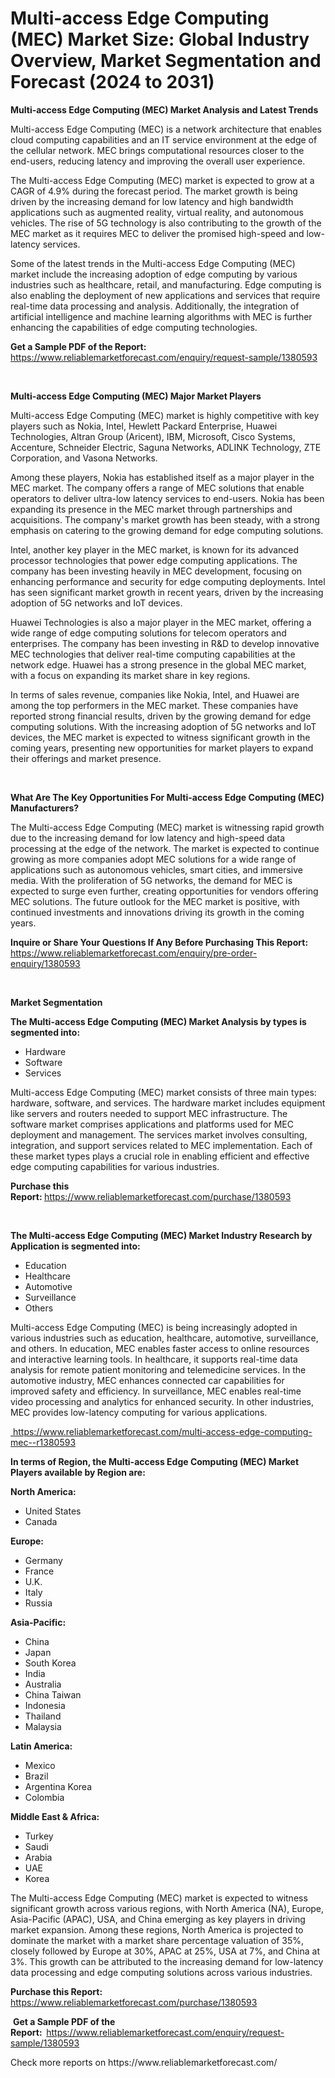 <p><h1>Multi-access Edge Computing (MEC) Market Size: Global Industry Overview, Market Segmentation and Forecast (2024 to 2031)</h1></p><p><strong>Multi-access Edge Computing (MEC) Market Analysis and Latest Trends</strong></p>
<p><p>Multi-access Edge Computing (MEC) is a network architecture that enables cloud computing capabilities and an IT service environment at the edge of the cellular network. MEC brings computational resources closer to the end-users, reducing latency and improving the overall user experience.</p><p>The Multi-access Edge Computing (MEC) market is expected to grow at a CAGR of 4.9% during the forecast period. The market growth is being driven by the increasing demand for low latency and high bandwidth applications such as augmented reality, virtual reality, and autonomous vehicles. The rise of 5G technology is also contributing to the growth of the MEC market as it requires MEC to deliver the promised high-speed and low-latency services.</p><p>Some of the latest trends in the Multi-access Edge Computing (MEC) market include the increasing adoption of edge computing by various industries such as healthcare, retail, and manufacturing. Edge computing is also enabling the deployment of new applications and services that require real-time data processing and analysis. Additionally, the integration of artificial intelligence and machine learning algorithms with MEC is further enhancing the capabilities of edge computing technologies.</p></p>
<p><strong>Get a Sample PDF of the Report:&nbsp;</strong> <a href="https://www.reliablemarketforecast.com/enquiry/request-sample/1380593">https://www.reliablemarketforecast.com/enquiry/request-sample/1380593</a></p>
<p>&nbsp;</p>
<p><strong>Multi-access Edge Computing (MEC) Major Market Players</strong></p>
<p><p>Multi-access Edge Computing (MEC) market is highly competitive with key players such as Nokia, Intel, Hewlett Packard Enterprise, Huawei Technologies, Altran Group (Aricent), IBM, Microsoft, Cisco Systems, Accenture, Schneider Electric, Saguna Networks, ADLINK Technology, ZTE Corporation, and Vasona Networks.</p><p>Among these players, Nokia has established itself as a major player in the MEC market. The company offers a range of MEC solutions that enable operators to deliver ultra-low latency services to end-users. Nokia has been expanding its presence in the MEC market through partnerships and acquisitions. The company's market growth has been steady, with a strong emphasis on catering to the growing demand for edge computing solutions.</p><p>Intel, another key player in the MEC market, is known for its advanced processor technologies that power edge computing applications. The company has been investing heavily in MEC development, focusing on enhancing performance and security for edge computing deployments. Intel has seen significant market growth in recent years, driven by the increasing adoption of 5G networks and IoT devices.</p><p>Huawei Technologies is also a major player in the MEC market, offering a wide range of edge computing solutions for telecom operators and enterprises. The company has been investing in R&D to develop innovative MEC technologies that deliver real-time computing capabilities at the network edge. Huawei has a strong presence in the global MEC market, with a focus on expanding its market share in key regions.</p><p>In terms of sales revenue, companies like Nokia, Intel, and Huawei are among the top performers in the MEC market. These companies have reported strong financial results, driven by the growing demand for edge computing solutions. With the increasing adoption of 5G networks and IoT devices, the MEC market is expected to witness significant growth in the coming years, presenting new opportunities for market players to expand their offerings and market presence.</p></p>
<p>&nbsp;</p>
<p><strong>What Are The Key Opportunities For Multi-access Edge Computing (MEC) Manufacturers?</strong></p>
<p><p>The Multi-access Edge Computing (MEC) market is witnessing rapid growth due to the increasing demand for low latency and high-speed data processing at the edge of the network. The market is expected to continue growing as more companies adopt MEC solutions for a wide range of applications such as autonomous vehicles, smart cities, and immersive media. With the proliferation of 5G networks, the demand for MEC is expected to surge even further, creating opportunities for vendors offering MEC solutions. The future outlook for the MEC market is positive, with continued investments and innovations driving its growth in the coming years.</p></p>
<p><strong>Inquire or Share Your Questions If Any Before Purchasing This Report:</strong> <a href="https://www.reliablemarketforecast.com/enquiry/pre-order-enquiry/1380593">https://www.reliablemarketforecast.com/enquiry/pre-order-enquiry/1380593</a></p>
<p>&nbsp;</p>
<p><strong>Market Segmentation</strong></p>
<p><strong>The Multi-access Edge Computing (MEC) Market Analysis by types is segmented into:</strong></p>
<p><ul><li>Hardware</li><li>Software</li><li>Services</li></ul></p>
<p><p>Multi-access Edge Computing (MEC) market consists of three main types: hardware, software, and services. The hardware market includes equipment like servers and routers needed to support MEC infrastructure. The software market comprises applications and platforms used for MEC deployment and management. The services market involves consulting, integration, and support services related to MEC implementation. Each of these market types plays a crucial role in enabling efficient and effective edge computing capabilities for various industries.</p></p>
<p><strong>Purchase this Report:&nbsp;</strong><a href="https://www.reliablemarketforecast.com/purchase/1380593">https://www.reliablemarketforecast.com/purchase/1380593</a></p>
<p>&nbsp;</p>
<p><strong>The Multi-access Edge Computing (MEC) Market Industry Research by Application is segmented into:</strong></p>
<p><ul><li>Education</li><li>Healthcare</li><li>Automotive</li><li>Surveillance</li><li>Others</li></ul></p>
<p><p>Multi-access Edge Computing (MEC) is being increasingly adopted in various industries such as education, healthcare, automotive, surveillance, and others. In education, MEC enables faster access to online resources and interactive learning tools. In healthcare, it supports real-time data analysis for remote patient monitoring and telemedicine services. In the automotive industry, MEC enhances connected car capabilities for improved safety and efficiency. In surveillance, MEC enables real-time video processing and analytics for enhanced security. In other industries, MEC provides low-latency computing for various applications.</p></p>
<p><a href="https://www.reliablemarketforecast.com/multi-access-edge-computing-mec--r1380593">&nbsp;https://www.reliablemarketforecast.com/multi-access-edge-computing-mec--r1380593</a></p>
<p><strong>In terms of Region, the Multi-access Edge Computing (MEC) Market Players available by Region are:</strong></p>
<p>
    <p> <strong> North America: </strong>
        <ul>
            <li>United States</li>
            <li>Canada</li>
        </ul>
        </p> 
    <p> <strong> Europe: </strong>
        <ul>
            <li>Germany</li>
            <li>France</li>
            <li>U.K.</li>
            <li>Italy</li>
            <li>Russia</li>
        </ul>
        </p> 
    <p> <strong> Asia-Pacific: </strong>
        <ul>
            <li>China</li>
            <li>Japan</li>
            <li>South Korea</li>
            <li>India</li>
            <li>Australia</li>
            <li>China Taiwan</li>
            <li>Indonesia</li>
            <li>Thailand</li>
            <li>Malaysia</li>
        </ul>
        </p> 
    <p> <strong> Latin America: </strong>
        <ul>
            <li>Mexico</li>
            <li>Brazil</li>
            <li>Argentina Korea</li>
            <li>Colombia</li>
        </ul>
        </p> 
    <p> <strong> Middle East & Africa: </strong>
        <ul>
            <li>Turkey</li>
            <li>Saudi</li>
            <li>Arabia</li>
            <li>UAE</li>
            <li>Korea</li>
        </ul>
    </p>
    </p>
<p><p>The Multi-access Edge Computing (MEC) market is expected to witness significant growth across various regions, with North America (NA), Europe, Asia-Pacific (APAC), USA, and China emerging as key players in driving market expansion. Among these regions, North America is projected to dominate the market with a market share percentage valuation of 35%, closely followed by Europe at 30%, APAC at 25%, USA at 7%, and China at 3%. This growth can be attributed to the increasing demand for low-latency data processing and edge computing solutions across various industries.</p></p>
<p><strong>Purchase this Report: </strong><a href="https://www.reliablemarketforecast.com/purchase/1380593">https://www.reliablemarketforecast.com/purchase/1380593</a></p>
<p>&nbsp;<strong>Get a Sample PDF of the Report:&nbsp;&nbsp;</strong><a href="https://www.reliablemarketforecast.com/enquiry/request-sample/1380593">https://www.reliablemarketforecast.com/enquiry/request-sample/1380593</a></p>
<p><strong></strong></p>
<p>Check more reports on https://www.reliablemarketforecast.com/</p>